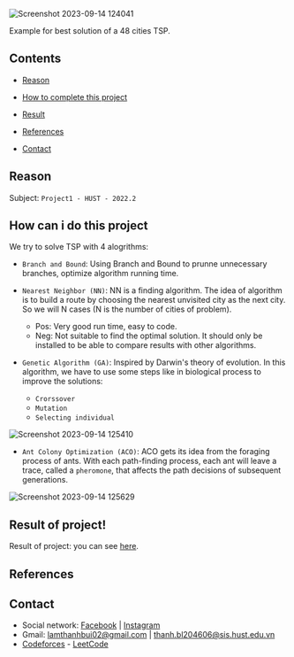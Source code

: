 ![Screenshot 2023-09-14 124041](https://github.com/thanhbl-hust/Solving-Travelling-saleman-problem-using-GA/assets/117031677/58444221-dc47-4f53-9976-12c258c50b0f)

Example for best solution of a 48 cities TSP.

 ## Contents
- [Reason](#reason)

- [How to complete this project](#how-can-i-do-this-project)

- [Result](#result-of-project)

- [References](#references)

- [Contact](#contact)

## Reason 

Subject: `Project1 - HUST - 2022.2`

## How can i do this project

We try to solve TSP with 4 alogrithms:
- `Branch and Bound`: Using Branch and Bound to prunne unnecessary branches, optimize algorithm running time.

- `Nearest Neighbor (NN)`: NN is a finding algorithm. The idea of algorithm is to build a route by choosing the nearest unvisited city as the next city.
So we will N cases (N is the number of cities of problem).
  * Pos: Very good run time, easy to code.
  * Neg: Not suitable to find the optimal solution. It should only be installed to be able to compare results with other algorithms.
- `Genetic Algorithm (GA)`: Inspired by Darwin's theory of evolution. In this algorithm, we have to use some steps like in biological process to improve the solutions:
  * `Crorssover`
  * `Mutation`
  * `Selecting individual`
  
![Screenshot 2023-09-14 125410](https://github.com/thanhbl-hust/Solving-Travelling-saleman-problem-using-GA/assets/117031677/e04a5abe-0cf8-46de-8a79-7504b395f90c)

- `Ant Colony Optimization (ACO)`: ACO gets its idea from the foraging process of ants.
With each path-finding process, each ant will leave a trace, called a `pheromone`, that affects the path decisions of subsequent generations.

![Screenshot 2023-09-14 125629](https://github.com/thanhbl-hust/Solving-Travelling-saleman-problem-using-GA/assets/117031677/a317a44b-3058-4bd8-aca1-349f9c1ad4ba)

## Result of project!

Result of project: you can see [here](https://drive.google.com/file/d/1sIrL0TMYSPypYFlgxyFdoGUwBEWSXY1m/view?usp=drive_link).

## References




## Contact
- Social network: [Facebook](https://www.facebook.com/thanhbl.hust/) | [Instagram](https://www.instagram.com/thanhbl.io/)
- Gmail: lamthanhbui02@gmail.com | thanh.bl204606@sis.hust.edu.vn
- [Codeforces](https://codeforces.com/profile/thanhbl-chler) - [LeetCode](https://leetcode.com/thanhbl-chler/)
